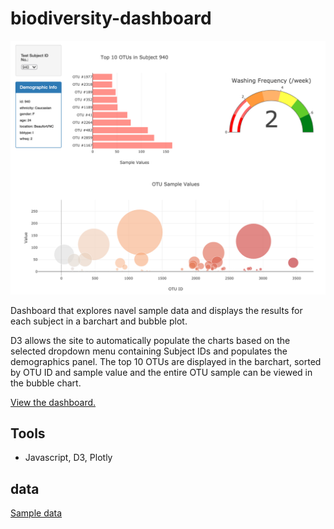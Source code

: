 # biodiversity-dashboard
![image](images/screenshot.png)

Dashboard that explores navel sample data and displays the results for each subject in a barchart and bubble plot. 

D3 allows the site to automatically populate the charts based on the selected dropdown menu containing Subject IDs and populates the demographics panel. The top 10 OTUs are displayed in the barchart, sorted by OTU ID and sample value and the entire OTU sample can be viewed in the bubble chart.  

[View the dashboard.](https://mvhaynes.github.io/biodiversity-dashboard)

## Tools 
* Javascript, D3, Plotly 

## data 
[Sample data](https://github.com/Mvhaynes/biodiversity-dashboard/blob/main/data/samples.json)
